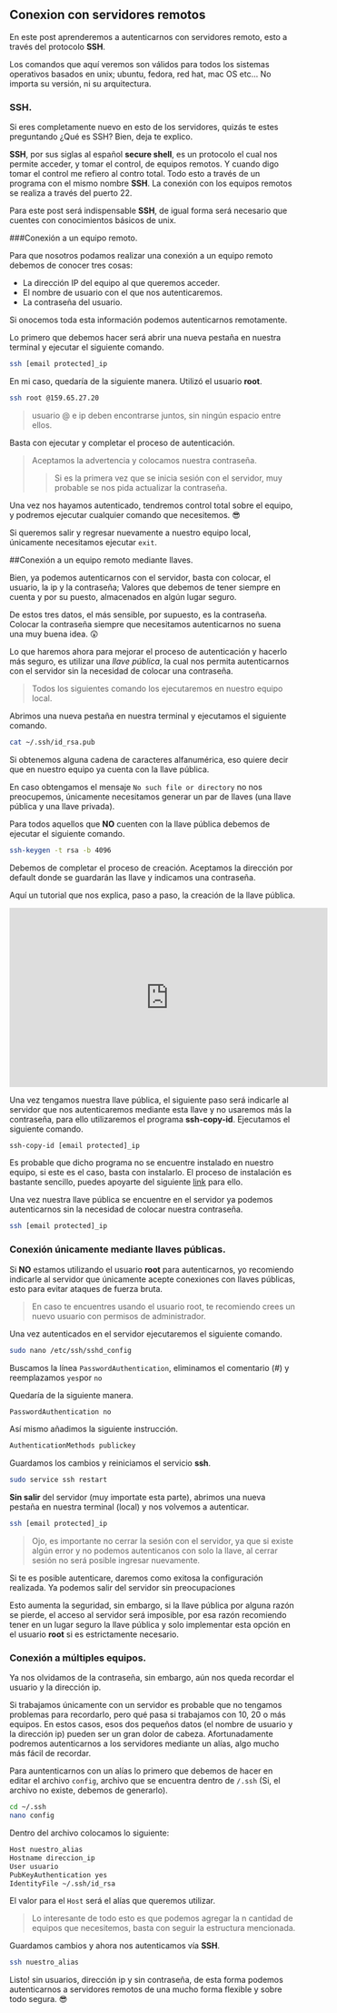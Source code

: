 ## Conexion con servidores remotos

En este post aprenderemos a autenticarnos con servidores remoto, esto a través del protocolo **SSH**.

Los comandos que aquí veremos son válidos para todos los sistemas operativos basados en unix; ubuntu, fedora, red hat, mac OS etc… No importa su versión, ni su arquitectura.

### SSH.

Si eres completamente nuevo en esto de los servidores, quizás te estes preguntando ¿Qué es SSH? Bien, deja te explico.

**SSH**, por sus siglas al español **secure shell**, es un protocolo el cual nos permite acceder, y tomar el control, de equipos remotos. Y cuando digo tomar el control me refiero al contro total. Todo esto a través de un programa con el mismo nombre **SSH**. La conexión con los equipos remotos se realiza a través del puerto 22.

Para este post será indispensable **SSH**, de igual forma será necesario que cuentes con conocimientos básicos de unix.

\###Conexión a un equipo remoto.

Para que nosotros podamos realizar una conexión a un equipo remoto debemos de conocer tres cosas:

- La dirección IP del equipo al que queremos acceder.
- El nombre de usuario con el que nos autenticaremos.
- La contraseña del usuario.

Si onocemos toda esta información podemos autenticarnos remotamente.

Lo primero que debemos hacer será abrir una nueva pestaña en nuestra terminal y ejecutar el siguiente comando.

```sh
ssh [email protected]_ip
```

En mi caso, quedaría de la siguiente manera. Utilizó el usuario **root**.

```sh
ssh root @159.65.27.20
```

> usuario @ e ip deben encontrarse juntos, sin ningún espacio entre ellos.

Basta con ejecutar y completar el proceso de autenticación.

> Aceptamos la advertencia y colocamos nuestra contraseña.
>
> > Si es la primera vez que se inicia sesión con el servidor, muy probable se nos pida actualizar la contraseña.

Una vez nos hayamos autenticado, tendremos control total sobre el equipo, y podremos ejecutar cualquier comando que necesitemos. 😎

Si queremos salir y regresar nuevamente a nuestro equipo local, únicamente necesitamos ejecutar `exit`.

\##Conexión a un equipo remoto mediante llaves.

Bien, ya podemos autenticarnos con el servidor, basta con colocar, el usuario, la ip y la contraseña; Valores que debemos de tener siempre en cuenta y por su puesto, almacenados en algún lugar seguro.

De estos tres datos, el más sensible, por supuesto, es la contraseña. Colocar la contraseña siempre que necesitamos autenticarnos no suena una muy buena idea. 😲

Lo que haremos ahora para mejorar el proceso de autenticación y hacerlo más seguro, es utilizar una *llave pública*, la cual nos permita autenticarnos con el servidor sin la necesidad de colocar una contraseña.

> Todos los siguientes comando los ejecutaremos en nuestro equipo local.

Abrimos una nueva pestaña en nuestra terminal y ejecutamos el siguiente comando.

```sh
cat ~/.ssh/id_rsa.pub
```

Si obtenemos alguna cadena de caracteres alfanumérica, eso quiere decir que en nuestro equipo ya cuenta con la llave pública.

En caso obtengamos el mensaje `No such file or directory` no nos preocupemos, únicamente necesitamos generar un par de llaves (una llave pública y una llave privada).

Para todos aquellos que **NO** cuenten con la llave pública debemos de ejecutar el siguiente comando.

```sh
ssh-keygen -t rsa -b 4096
```

Debemos de completar el proceso de creación. Aceptamos la dirección por default donde se guardarán las llave y indicamos una contraseña.

Aquí un tutorial que nos explica, paso a paso, la creación de la llave pública.

<iframe width="560" height="315" src="https://www.youtube.com/embed/OAhLWoB9Ekw" frameborder="0" allowfullscreen="" style="box-sizing: border-box; color: rgb(255, 255, 255); font-family: &quot;dm sans&quot;, sans-serif; font-size: 18px; font-style: normal; font-variant-ligatures: normal; font-variant-caps: normal; font-weight: 400; letter-spacing: normal; orphans: 2; text-align: left; text-indent: 0px; text-transform: none; white-space: normal; widows: 2; word-spacing: 0px; -webkit-text-stroke-width: 0px; background-color: rgb(25, 25, 46); text-decoration-thickness: initial; text-decoration-style: initial; text-decoration-color: initial;"></iframe>



Una vez tengamos nuestra llave pública, el siguiente paso será indicarle al servidor que nos autenticaremos mediante esta llave y no usaremos más la contraseña, para ello utilizaremos el programa **ssh-copy-id**. Ejecutamos el siguiente comando.

```sh
ssh-copy-id [email protected]_ip
```

Es probable que dicho programa no se encuentre instalado en nuestro equipo, si este es el caso, basta con instalarlo. El proceso de instalación es bastante sencillo, puedes apoyarte del siguiente [link](https://www.ssh.com/ssh/copy-id) para ello.

Una vez nuestra llave pública se encuentre en el servidor ya podemos autenticarnos sin la necesidad de colocar nuestra contraseña.

```sh
ssh [email protected]_ip
```

### Conexión únicamente mediante llaves públicas.

Si **NO** estamos utilizando el usuario **root** para autenticarnos, yo recomiendo indicarle al servidor que únicamente acepte conexiones con llaves públicas, esto para evitar ataques de fuerza bruta.

> En caso te encuentres usando el usuario root, te recomiendo crees un nuevo usuario con permisos de administrador.

Una vez autenticados en el servidor ejecutaremos el siguiente comando.

```sh
sudo nano /etc/ssh/sshd_config
```

Buscamos la línea `PasswordAuthentication`, eliminamos el comentario (#) y reemplazamos `yes`por `no`

Quedaría de la siguiente manera.

```sh
PasswordAuthentication no
```

Así mismo añadimos la siguiente instrucción.

```sh
AuthenticationMethods publickey
```

Guardamos los cambios y reiniciamos el servicio **ssh**.

```sh
sudo service ssh restart
```

**Sin salir** del servidor (muy importate esta parte), abrimos una nueva pestaña en nuestra terminal (local) y nos volvemos a autenticar.

```sh
ssh [email protected]_ip
```

> Ojo, es importante no cerrar la sesión con el servidor, ya que si existe algún error y no podemos autenticanos con solo la llave, al cerrar sesión no será posible ingresar nuevamente.

Si te es posible autenticare, daremos como exitosa la configuración realizada. Ya podemos salir del servidor sin preocupaciones

Esto aumenta la seguridad, sin embargo, si la llave pública por alguna razón se pierde, el acceso al servidor será imposible, por esa razón recomiendo tener en un lugar seguro la llave pública y solo implementar esta opción en el usuario **root** si es estrictamente necesario.

### Conexión a múltiples equipos.

Ya nos olvidamos de la contraseña, sin embargo, aún nos queda recordar el usuario y la dirección ip.

Si trabajamos únicamente con un servidor es probable que no tengamos problemas para recordarlo, pero qué pasa si trabajamos con 10, 20 o más equipos. En estos casos, esos dos pequeños datos (el nombre de usuario y la dirección ip) pueden ser un gran dolor de cabeza. Afortunadamente podremos autenticarnos a los servidores mediante un alías, algo mucho más fácil de recordar.

Para auntenticarnos con un alías lo primero que debemos de hacer en editar el archivo `config`, archivo que se encuentra dentro de `/.ssh` (Si, el archivo no existe, debemos de generarlo).

```sh
cd ~/.ssh
nano config
```

Dentro del archivo colocamos lo siguiente:

```sh
Host nuestro_alias
Hostname direccion_ip
User usuario
PubKeyAuthentication yes
IdentityFile ~/.ssh/id_rsa
```

El valor para el `Host` será el alías que queremos utilizar.

> Lo interesante de todo esto es que podemos agregar la n cantidad de equipos que necesitemos, basta con seguir la estructura mencionada.

Guardamos cambios y ahora nos autenticamos vía **SSH**.

```sh
ssh nuestro_alias
```

Listo! sin usuarios, dirección ip y sin contraseña, de esta forma podemos autenticarnos a servidores remotos de una mucho forma flexible y sobre todo segura. 😎